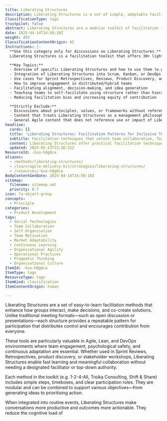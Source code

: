 ```yaml
---
title: Liberating Structures
description: Liberating Structures is a set of simple, adaptable facilitation methods designed to make meetings more interactive, inclusive, and productive. Each structure replaces conventional habits like open discussion or status reporting with clear participation formats. Used across Agile, Lean, and organisational change initiatives, they provide structure without control, helping teams uncover insights and co-create better outcomes.
ClassificationType: tags
trustpilot: false
abstract: Liberating Structures are a modular toolkit of facilitation techniques used to structure team interactions, promote equal participation, and improve collaboration. Designed as plug-and-play alternatives to conventional meeting formats, each structure provides a clear pattern for group engagement, making them easy to learn and adapt. In Agile, Lean, and DevOps contexts, they support team self-organisation by enabling rapid idea generation, shared understanding, and collective decision-making. When applied intentionally, these methods enhance team effectiveness and help build a culture of trust and psychological safety—without requiring major changes to existing workflows.
date: 2025-04-14T14:50:18Z
weight: 455
ClassificationContentOrigin: AI
Instructions: |-
  **Use this category only for discussions on Liberating Structures.**
  Liberating Structures is a facilitation toolkit that offers 30+ lightweight methods to structure team interactions. These methods are especially useful for Scrum Masters, Agile Coaches, and leaders seeking to increase engagement, participation, and creative thinking in collaborative sessions.

  **Key Topics:**
  - Overview of specific Liberating Structures and how to use them (e.g., 1-2-4-All, Troika Consulting)
  - Integration of Liberating Structures into Scrum, Kanban, or DevOps practices
  - Use cases for Sprint Retrospectives, Reviews, Product Discovery, and Planning
  - How to improve engagement in distributed/hybrid teams
  - Facilitating alignment, decision-making, and idea generation
  - Teaching teams to self-facilitate using structure rather than hierarchy
  - Reducing facilitation bias and increasing equity of contribution

  **Strictly Exclude:**
  - Discussions about principles, values, or frameworks without reference to specific facilitation techniques
  - Content that treats Liberating Structures as a management philosophy or belief system
  - General Agile content that does not reference use or impact of Liberating Structures
headline:
  cards: []
  title: 'Liberating Structures: Facilitation Patterns for Inclusive Team Collaboration'
  subtitle: Facilitation techniques that unlock team collaboration, foster psychological safety, and enable inclusive decision-making and rapid idea generation.
  content: Liberating Structures offer practical facilitation techniques designed to improve group interactions, foster inclusive participation, and enhance collective decision-making. Applicable across team events, workshops, and retrospectives, these structured methods encourage psychological safety, rapid idea generation, and collaborative problem-solving, enabling teams to navigate complexity and continuously adapt without hierarchical facilitation.
  updated: 2025-05-23T23:26:31Z
ResourceId: -Gso-hQgUca
aliases:
  - /methods/liberating-structures/
  - /learn/agile-delivery-kit/strategies/liberating-structures/
  - /resources/-Gso-hQgUca
BodyContentGenDate: 2025-04-14T14:50:18Z
sitemap:
  filename: sitemap.xml
  priority: 0.7
icon: fa-object-group
concepts:
  - Principle
categories:
  - Product Development
tags:
  - Social Technologies
  - Team Collaboration
  - Self Organisation
  - Team Motivation
  - Market Adaptability
  - Continuous Learning
  - Organisational Agility
  - Operational Practices
  - Pragmatic Thinking
  - Organisational Culture
ItemId: -Gso-hQgUca
ItemType: tags
ResourceType: tags
ItemKind: classification
ItemContentOrigin: human

---
```

Liberating Structures are a set of easy-to-learn facilitation methods that enhance how groups interact, make decisions, and co-create solutions. Unlike traditional meeting formats—such as open discussion or presentations—each structure provides a repeatable pattern for participation that distributes control and encourages contribution from everyone.

These tools are particularly valuable in Agile, Lean, and DevOps environments where team engagement, psychological safety, and continuous adaptation are essential. Whether used in Sprint Reviews, Retrospectives, product discovery, or stakeholder workshops, Liberating Structures enable fast learning and meaningful collaboration without needing a designated facilitator or top-down authority.

Each method in the toolkit (e.g. 1-2-4-All, Troika Consulting, Shift & Share) includes simple steps, timeboxes, and clear participation roles. They are modular and can be combined to support various objectives—from generating ideas to prioritising action.

When integrated into routine events, Liberating Structures make conversations more productive and outcomes more actionable. They reduce the cognitive load of

